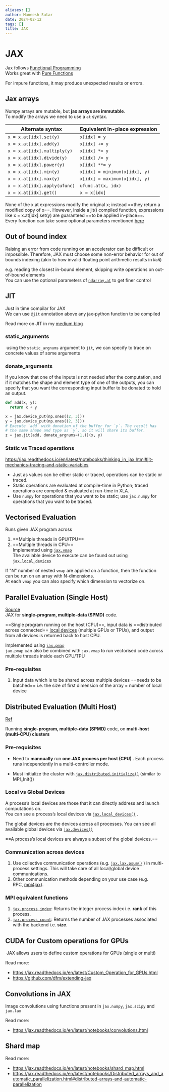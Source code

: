 ```yaml
---
aliases: []
author: Maneesh Sutar
date: 2024-02-12
tags: []
title: JAX
---
```


# JAX

Jax follows [Functional Programming](../FunctionalProgramming/functional_programming.md)  
Works great with [Pure Functions](../FunctionalProgramming/pure_functions.md)

For impure functions, it may produce unexpected results or errors.

## Jax arrays

Numpy arrays are mutable, but **jax arrays are immutable**.  
To modify the arrays we need to use a `at` syntax.

|Alternate syntax|Equivalent In-place expression|
|----------------|------------------------------|
|`x = x.at[idx].set(y)`|`x[idx] = y`|
|`x = x.at[idx].add(y)`|`x[idx] += y`|
|`x = x.at[idx].multiply(y)`|`x[idx] *= y`|
|`x = x.at[idx].divide(y)`|`x[idx] /= y`|
|`x = x.at[idx].power(y)`|`x[idx] **= y`|
|`x = x.at[idx].min(y)`|`x[idx] = minimum(x[idx], y)`|
|`x = x.at[idx].max(y)`|`x[idx] = maximum(x[idx], y)`|
|`x = x.at[idx].apply(ufunc)`|`ufunc.at(x, idx)`|
|`x = x.at[idx].get()`|`x = x[idx]`|

None of the x.at expressions modify the original x; instead ==they return a modified copy of x==. However, inside a jit() compiled function, expressions like x = x.at\[idx\].set(y) are guaranteed ==to be applied in-place==.  
Every function can take some optional parameters mentioned [here](https://jax.readthedocs.io/en/latest/_autosummary/jax.numpy.ndarray.at.html)

## Out of bound index

Raising an error from code running on an accelerator can be difficult or impossible. Therefore, JAX must choose some non-error behavior for out of bounds indexing (akin to how invalid floating point arithmetic results in `NaN`)

e.g. reading the closest in-bound element, skipping write operations on out-of-bound elements  
You can use the optional parameters of [`ndarray.at`](https://jax.readthedocs.io/en/latest/_autosummary/jax.numpy.ndarray.at.html) to get finer control

## JIT

Just in time compilar for JAX  
We can use `@jit` annotation above any jax-python function to be compiled

Read more on JIT in my [medium blog](https://medium.com/e4r/feature-toggle-in-jax-109541290c68)

### static_arguments

 using the `static_argnums` argument to `jit`, we can specify to trace on concrete values of some arguments

### donate_arguments

If you know that one of the inputs is not needed after the computation, and if it matches the shape and element type of one of the outputs, you can specify that you want the corresponding input buffer to be donated to hold an output.

````py
def add(x, y):
  return x + y

x = jax.device_put(np.ones((2, 3)))
y = jax.device_put(np.ones((2, 3)))
# Execute `add` with donation of the buffer for `y`. The result has
# the same shape and type as `y`, so it will share its buffer.
z = jax.jit(add, donate_argnums=(1,))(x, y)
````

### Static vs Traced operations

<https://jax.readthedocs.io/en/latest/notebooks/thinking_in_jax.html#jit-mechanics-tracing-and-static-variables>

* Just as values can be either static or traced, operations can be static or traced.
* Static operations are evaluated at compile-time in Python; traced operations are compiled & evaluated at run-time in XLA.
* Use `numpy` for operations that you want to be static; use `jax.numpy` for operations that you want to be traced.

## Vectorised Evaluation

Runs given JAX program across

1. ==Multiple threads in GPU/TPU==
1. ==Multiple threads in CPU==  
   Implemented using [`jax.vmap`](https://jax.readthedocs.io/en/latest/_autosummary/jax.vmap.html)  
   The available device to execute can be found out using [`jax.local_devices`](https://jax.readthedocs.io/en/latest/_autosummary/jax.local_devices.html)

If "N" number of nested `vmap` are applied on a function, then the function can be run on an array with N-dimensions.  
At each `vmap` you can also specify which dimension to vectorize on.

## Parallel Evaluation (Single Host)

[Source](https://jax.readthedocs.io/en/latest/jax-101/06-parallelism.html)  
JAX for **single-program, multiple-data (SPMD)** code.

==Single program running on the host (CPU)==, input data is ==distributed across connected== [local devices](https://jax.readthedocs.io/en/latest/_autosummary/jax.local_devices.html) (multiple GPUs or TPUs), and output from all devices is returned back to host CPU.

Implemented using [`jax.pmap`](https://jax.readthedocs.io/en/latest/_autosummary/jax.pmap.html)  
`jax.pmap` can also be combined with `jax.vmap` to run vectorised code across multiple threads inside each GPU/TPU

### Pre-requisites

1. Input data which is to be shared across multiple devices ==needs to be batched== i.e. the size of first dimension of the array = number of local device

## Distributed Evaluation (Multi Host)

[Ref](https://jax.readthedocs.io/en/latest/multi_process.html)

Running **single-program, multiple-data (SPMD)** code, on **multi-host (multi-CPU) clusters**

### Pre-requisites

* Need to **mannually** run **one JAX process per host (CPU)** . Each process runs independently in a multi-controller mode.

* Must initialize the cluster with [`jax.distributed.initialize()`](https://jax.readthedocs.io/en/latest/_autosummary/jax.distributed.initialize.html#jax.distributed.initialize "jax.distributed.initialize") (similar to MPI_Init())

### Local vs Global Devices

A process’s local devices are those that it can directly address and launch computations on.  
You can see a process’s local devices via [`jax.local_devices()`](https://jax.readthedocs.io/en/latest/_autosummary/jax.local_devices.html#jax.local_devices "jax.local_devices") .

The global devices are the devices across all processes. You can see all available global devices via [`jax.devices()`](https://jax.readthedocs.io/en/latest/_autosummary/jax.devices.html#jax.devices "jax.devices")

==A process’s local devices are always a subset of the global devices.==

### Communication across devices

1. Use collective communication operations (e.g. [`jax.lax.psum()`](https://jax.readthedocs.io/en/latest/_autosummary/jax.lax.psum.html#jax.lax.psum "jax.lax.psum") ) in multi-process settings. This will take care of all local/global device communications.
1. Other communication methods depending on your use case (e.g. RPC, [mpi4jax](https://github.com/mpi4jax/mpi4jax)).

### MPI equivalent functions

1. [`jax.process_index`](https://jax.readthedocs.io/en/latest/_autosummary/jax.process_index.html#jax-process-index): Returns the integer process index i.e. **rank** of this process.
1. [`jax.process_count`](https://jax.readthedocs.io/en/latest/_autosummary/jax.process_count.html#jax-process-count): Returns the number of JAX processes associated with the backend i.e. **size**.

## CUDA for Custom operations for GPUs

 JAX allows users to define custom operations for GPUs (single or multi)

Read more:

* <https://jax.readthedocs.io/en/latest/Custom_Operation_for_GPUs.html>
* <https://github.com/dfm/extending-jax>

## Convolutions in JAX

Image convolutions using functions present in `jax.numpy`, `jax.scipy` and `jax.lax`

Read more:

* <https://jax.readthedocs.io/en/latest/notebooks/convolutions.html>

## Shard map

Read more:

* <https://jax.readthedocs.io/en/latest/notebooks/shard_map.html>
* <https://jax.readthedocs.io/en/latest/notebooks/Distributed_arrays_and_automatic_parallelization.html#distributed-arrays-and-automatic-parallelization>
